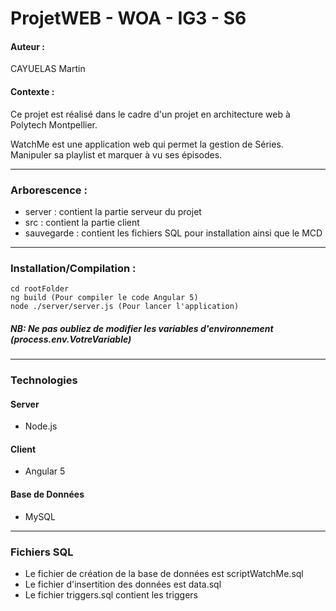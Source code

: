 # ProjetWEB - WOA - IG3 - S6

#### Auteur :
 CAYUELAS Martin

#### Contexte :

Ce projet est réalisé dans le cadre d'un projet en architecture web à Polytech Montpellier.

WatchMe est une application web qui permet la gestion de Séries. Manipuler sa playlist et marquer à vu ses épisodes.

---
### Arborescence :

- server : contient la partie serveur du projet
- src : contient la partie client
- sauvegarde : contient les fichiers SQL pour installation ainsi que le MCD

--- 

### Installation/Compilation :

```
cd rootFolder
ng build (Pour compiler le code Angular 5)
node ./server/server.js (Pour lancer l'application)

```
##### NB: Ne pas oubliez de modifier les variables d'environnement (process.env.VotreVariable)

---

### Technologies

#### Server
- Node.js

#### Client
- Angular 5

#### Base de Données
- MySQL

---

### Fichiers SQL


- Le fichier de création de la base de données est scriptWatchMe.sql
- Le fichier d'insertition des données est data.sql
- Le fichier triggers.sql contient les triggers
